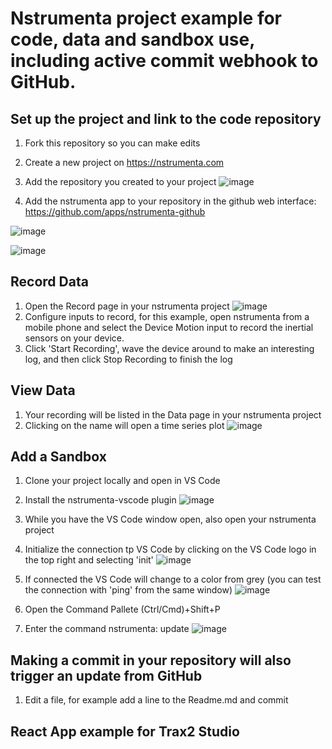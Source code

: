 # Nstrumenta project example for code, data and sandbox use, including active commit webhook to GitHub.

## Set up the project and link to the code repository
1. Fork this repository so you can make edits
2. Create a new project on https://nstrumenta.com
3. Add the repository you created to your project
![image](https://user-images.githubusercontent.com/41758588/123736482-0bb30200-d856-11eb-8f1c-634953fbffa4.png)

4. Add the nstrumenta app to your repository in the github web interface:
https://github.com/apps/nstrumenta-github

![image](https://user-images.githubusercontent.com/41758588/137569132-f530c38b-902b-4d53-ba46-e8547c0386df.png)

![image](https://user-images.githubusercontent.com/41758588/137569141-5ec69276-5c7c-4375-896f-6d98af2b3ccf.png)

## Record Data
1. Open the Record page in your nstrumenta project
![image](https://user-images.githubusercontent.com/41758588/123739589-bb3ea300-d85b-11eb-8eac-8ed537c47ef4.png)
2. Configure inputs to record, for this example, open nstrumenta from a mobile phone and select the Device Motion input to record the inertial sensors on your device.
3. Click 'Start Recording', wave the device around to make an interesting log, and then click Stop Recording to finish the log

## View Data
1. Your recording will be listed in the Data page in your nstrumenta project
2. Clicking on the name will open a time series plot
![image](https://user-images.githubusercontent.com/41758588/123737404-c263b200-d857-11eb-978c-5ab62d52ffbc.png)

## Add a Sandbox
1. Clone your project locally and open in VS Code
2. Install the nstrumenta-vscode plugin
 ![image](https://user-images.githubusercontent.com/41758588/137570326-5cf6868b-feda-4e60-ae3b-539f712c78c8.png)

3. While you have the VS Code window open, also open your nstrumenta project
4. Initialize the connection tp VS Code by clicking on the VS Code logo in the top right and selecting 'init'  ![image](https://user-images.githubusercontent.com/41758588/137570387-e266d339-607e-4547-a69b-cdc4286e9b3e.png)
5. If connected the VS Code will change to a color from grey (you can test the connection with 'ping' from the same window) ![image](https://user-images.githubusercontent.com/41758588/137570488-3f801f41-3606-446f-a65c-433d1b4ca137.png)
6.  Open the Command Pallete (Ctrl/Cmd)+Shift+P
7.  Enter the command nstrumenta: update  ![image](https://user-images.githubusercontent.com/41758588/137570398-a1aa82c9-1b6e-4429-b5fd-7cc7d3e91a5f.png)

## Making a commit in your repository will also trigger an update from GitHub
1. Edit a file, for example add a line to the Readme.md and commit

## React App example for Trax2 Studio
